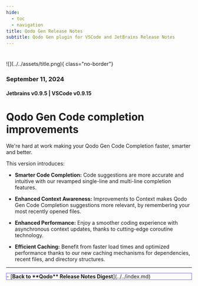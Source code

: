 ```yaml
---
hide:
  - toc
  - navigation
title: Qodo Gen Release Notes
subtitle: Qodo Gen plugin for VSCode and JetBrains Release Notes
---
```

#
<div markdown class="centered">
![](../../assets/title.png){ class="no-border"}

### September 11, 2024
#### Jetbrains v0.9.5 | VSCode v0.9.15 

<div class="content" markdown>
<div class="bg-black" markdown>

###
# **Qodo Gen Code completion** improvements

<div class="left-padding" markdown>

We're hard at work making your Qodo Gen Code Completion faster, smarter and better.

This version introduces:

- **Smarter Code Completion:** Code suggestions are more accurate and intuitive with our revamped single-line and multi-line completion features.

- **Enhanced Context Awareness:** Improvements to Context makes Qodo Gen Code Completion suggestions more relevant, by remembering your most recently opened files.

- **Enhanced Performance:** Enjoy a smoother coding experience with asynchronous context updates, thanks to cutting-edge coroutine technology.

- **Efficient Caching:** Benefit from faster load times and optimized performance thanks to our new caching mechanisms for dependencies, recent files, and directory structures.

---

<div class="centered" markdown>

<div class="grid cards" style="border: 1px solid #765bfa;" markdown>
- [<b class="green">Back to **Qodo** Release Notes Digest</b>](../../index.md)
</div>

</div>

</div>
</div>
</div>
</div>
